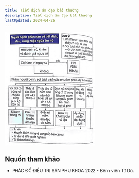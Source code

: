 ```yaml
---
title: Tiết dịch âm đạo bất thường
description: Tiết dịch âm đạo bất thường.
lastUpdated: 2024-04-26
---
```


![Sơ đồ xử trí tiết dịch âm đạo bất thường](../../../assets/phu-khoa/tiet-dich-am-dao-bat-thuong/so-do-tiet-dich-am-dao-bat-thuong.png)

## Nguồn tham khảo

- PHÁC ĐỒ ĐIỀU TRỊ SẢN PHỤ KHOA 2022 - Bệnh viện Từ Dũ.
